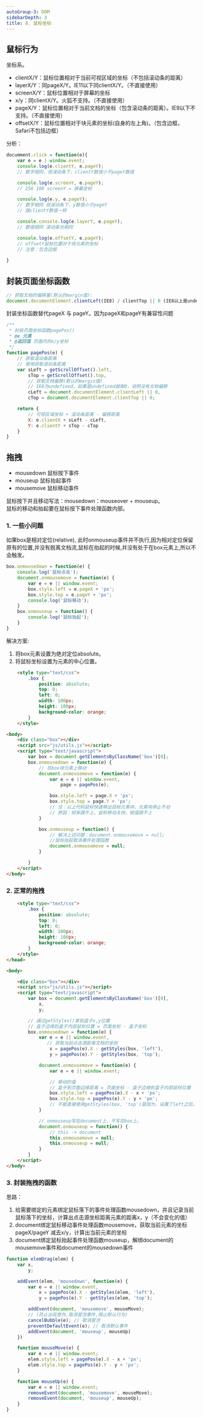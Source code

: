 ```yaml
---
autoGroup-3: DOM
sidebarDepth: 3
title: 8. 鼠标坐标
---
```


## 鼠标行为
坐标系。
- clientX/Y：鼠标位置相对于当前可视区域的坐标（不包括滚动条的距离）
- layerX/Y：同pageX/Y。IE11以下同clientX/Y。（不直接使用）
- screenX/Y：鼠标位置相对于屏幕的坐标
- x/y：同clientX/Y。火狐不支持。（不直接使用）
- pageX/Y：鼠标位置相对于当前文档的坐标（包含滚动条的距离）。IE9以下不支持。（不直接使用）
- offsetX/Y：鼠标位置相对于块元素的坐标(自身的左上角)。（包含边框，Safari不包括边框）

分析：
```javascript
documment.click = function(e){
    var e = e | window.event;
    console.log(e.clientY, e.pageY);
    // 数字相同，但滚动条下，clientY数值小于pageY数值

    console.log(e.screenY, e.pageY);
    // 256 100 screenY = 屏幕坐标

    console.log(e.y, e.pageY);
    // 数字相同 但滚动条下，y数值小于pageY
    // 跟clientY数值一样

    console.console.log(e.layerY, e.pageY);
    // 数值相同 滚动条也相同

    console.log(e.offsetY, e.pageY);
    // offsetY鼠标位置对于块元素的坐标
    // 注意：包含边框
    
}
```

## 封装页面坐标函数
```javascript
// 获取文档的偏移量(默认的margin值):
document.documentElement.clientLeft(IE8) / clientTop || 0 (IE8以上是undeifned)
```
封装坐标函数替代pageX 与 pageY。因为pageX和pageY有兼容性问题
```js
/**
 * 封装页面坐标函数pagePos()
 * @e 元素
 * @返回值 页面内的x/y坐标
 */
function pagePos(e) {
    // 获取滚动条距离
    // 使用获取滚动条距离
    var sLeft = getScrollOffset().left,
        sTop = getScrollOffset().top,
        // 获取文档偏移(默认的margin值)
        // IE8为undefined，如果是undefined就取0，说明没有文档偏移
        cLeft = document.documentElement.clientLeft || 0, 
        cTop = document.documentElement.clientTop || 0;

    return {
        // 可视区域坐标 + 滚动条距离 - 偏移距离
        X: e.clientX + sLeft - cLeft,
        Y: e.clientY + sTop - cTop
    }
}
```

## 拖拽
- mousedown 鼠标按下事件
- mouseup 鼠标抬起事件
- mousemove 鼠标移动事件

鼠标按下并且移动写法：mousedown：mouseover + mouseup。   
鼠标的移动和抬起要在鼠标按下事件处理函数内部。

### 1. 一些小问题
如果box是相对定位(relative), 此时onmouseup事件并不执行,因为相对定位保留原有的位置,并没有脱离文档流,鼠标在抬起的时候,并没有处于在box元素上,所以不会触发。    
```javascript
box.onmousedown = function(e) {
	console.log('鼠标点击');
	document.onmousemove = function(e) {
		var e = e || window.event;
		box.style.left = e.pageX + 'px';
		box.style.top = e.pageY + 'px';
		console.log('鼠标移动');
	}
	box.onmouseup = function() {
		console.log('鼠标抬起');
	}
}
```

解决方案:
1. 将box元素设置为绝对定位absolute。
2. 将鼠标坐标设置为元素的中心位置。
```html
    <style type="text/css">
        .box {
            position: absolute;
            top: 0;
            left: 0;
            width: 100px;
            height: 100px;
            background-color: orange;
        }
    </style>

<body>
    <div class="box"></div>
    <script src="js/utils.js"></script>
    <script type="text/javascript">
        var box = document.getElementsByClassName('box')[0];
        box.onmousedown = function(e) {
            // 在box块元素上移动
            document.onmousemove = function(e) {
                var e = e || window.event,
                    page = pagePos(e);

                box.style.left = page.X + 'px';
                box.style.top = page.Y + 'px';
                // 注：以上代码鼠标快速移出目标元素块，元素块停止不动
                // 原因：帧率跟不上。鼠标移动太快，赋值跟不上
            }

            box.onmouseup = function() {
                // 解决上述问题：document.onmousemove = null;
                //鼠标抬起取消事件处理函数
                document.onmousemove = null;
            }

        }
    </script>
</body>
```
### 2. 正常的拖拽
```html
    <style type="text/css">
        .box {
            position: absolute;
            top: 0;
            left: 0;
            width: 100px;
            height: 100px;
            background-color: orange;
        }
    </style>
</head>

<body>

    <div class="box"></div>
    <script src="js/utils.js"></script>
    <script type="text/javascript">
        var box = document.getElementsByClassName('box')[0],
            x,
            y;

        // 通过getStyles()拿到盒子x,y位置
        // 盒子边缘到盒子内部鼠标位置 = 页面坐标 - 盒子坐标
        box.onmousedown = function(e) {
            var e = e || window.event,
               // 获取当前点击源距离文档的坐标
                x = pagePos(e).X - getStyles(box, 'left'),
                y = pagePos(e).Y - getStyles(box, 'top');

            document.onmousemove = function(e) {
                var e = e || window.event;

                // 移动的值
                // 盒子到页面边缘距离 = 页面坐标 - 盒子边缘到盒子内部鼠标位置
                box.style.left = pagePos(e).X - x + 'px';
                box.style.top = pagePos(e).Y - y + 'px';
                // 不能直接使用getStyles(box, 'top')是因为，设置了left之后，这个才能获得值。
            }

            // onmouseup写在document上，不写在box上。
            document.onmouseup = function() {
                // this -> document
                this.onmousemove = null;
                this.onmouseup = null;
            }
        }
    </script>
</body>
```

### 3. 封装拖拽的函数
思路：
1. 给需要绑定的元素绑定鼠标落下的事件处理函数mousedown，并且记录当前鼠标落下的坐标，计算出点击源坐标距离元素的距离x，y（不会变化的值）
2. document绑定鼠标移动事件处理函数mousemove，获取当前元素的坐标pageX/pageY 减去x/y，计算出当前元素的坐标
3. document绑定鼠标抬起事件处理函数mouseup，解绑document的mousemove事件和document的mousedown事件
```js
function elemDrag(elem) {
    var x,
        y;

    addEvent(elem, 'mousedown', function(e) {
        var e = e || window.event,
            x = pagePos(e).X - getStyles(elem, 'left'),
            y = pagePos(e).Y - getStyles(elem, 'top');

        addEvent(document, 'mousemove', mouseMove);
        // (防止出现意外,取消冒泡事件,阻止默认行为)
        cancelBubble(e); // 取消冒泡
        preventDefaultEvent(e); // 取消默认事件
        addEvent(document, 'mouseup', mouseUp)
    })

    function mouseMove(e) {
        var e = e || window.event;
        elem.style.left = pagePos(e).X - x + 'px';
        elem.style.top = pagePos(e).Y - y + 'px';
    }

    function mouseUp(e) {
        var e = e || window.event;
        removeEvent(document, 'mousemove', mouseMove);
        removeEvent(document, 'mouseup', mouseUp);
    }
}
```
